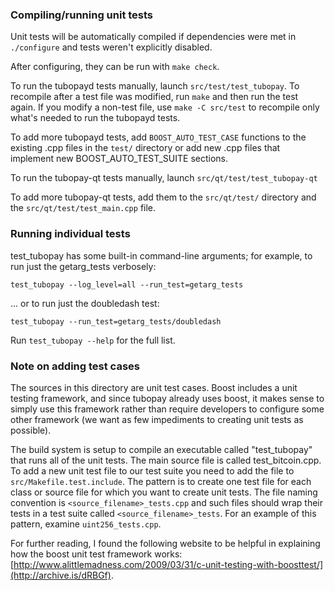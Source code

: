 ### Compiling/running unit tests

Unit tests will be automatically compiled if dependencies were met in `./configure`
and tests weren't explicitly disabled.

After configuring, they can be run with `make check`.

To run the tubopayd tests manually, launch `src/test/test_tubopay`. To recompile
after a test file was modified, run `make` and then run the test again. If you
modify a non-test file, use `make -C src/test` to recompile only what's needed
to run the tubopayd tests.

To add more tubopayd tests, add `BOOST_AUTO_TEST_CASE` functions to the existing
.cpp files in the `test/` directory or add new .cpp files that
implement new BOOST_AUTO_TEST_SUITE sections.

To run the tubopay-qt tests manually, launch `src/qt/test/test_tubopay-qt`

To add more tubopay-qt tests, add them to the `src/qt/test/` directory and
the `src/qt/test/test_main.cpp` file.

### Running individual tests

test_tubopay has some built-in command-line arguments; for
example, to run just the getarg_tests verbosely:

    test_tubopay --log_level=all --run_test=getarg_tests

... or to run just the doubledash test:

    test_tubopay --run_test=getarg_tests/doubledash

Run `test_tubopay --help` for the full list.

### Note on adding test cases

The sources in this directory are unit test cases.  Boost includes a
unit testing framework, and since tubopay already uses boost, it makes
sense to simply use this framework rather than require developers to
configure some other framework (we want as few impediments to creating
unit tests as possible).

The build system is setup to compile an executable called "test_tubopay"
that runs all of the unit tests.  The main source file is called
test_bitcoin.cpp. To add a new unit test file to our test suite you need
to add the file to `src/Makefile.test.include`. The pattern is to create
one test file for each class or source file for which you want to create
unit tests.  The file naming convention is `<source_filename>_tests.cpp`
and such files should wrap their tests in a test suite
called `<source_filename>_tests`. For an example of this pattern,
examine `uint256_tests.cpp`.

For further reading, I found the following website to be helpful in
explaining how the boost unit test framework works:
[http://www.alittlemadness.com/2009/03/31/c-unit-testing-with-boosttest/](http://archive.is/dRBGf).

